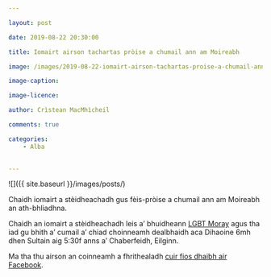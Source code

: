 ```yaml
---

layout: post

date: 2019-08-22 20:30:00

title: Iomairt airson tachartas pròise a chumail ann am Moireabh

image: /images/2019-08-22-iomairt-airson-tachartas-proise-a-chumail-ann-am-moireabh.webp

image-caption:

image-licence:

author: Crìstean MacMhìcheil

comments: true

categories:
    - Alba
    

---
```


![]({{ site.baseurl }}/images/posts/)

Chaidh iomairt a stèidheachadh gus fèis-pròise a chumail ann am Moireabh an ath-bhliadhna.

<!--more-->

Chaidh an iomairt a stèidheachadh leis a’ bhuidheann [LGBT Moray](https://www.facebook.com/lgbt.moray/) agus tha iad gu bhith a’ cumail a’ chiad choinneamh dealbhaidh aca Dihaoine 6mh dhen Sultain aig 5:30f anns a’ Chaberfeidh, Eilginn.

Ma tha thu airson an coinneamh a fhrithealadh [cuir fios dhaibh air Facebook](https://www.facebook.com/events/351088392509215/?ti=icl).
